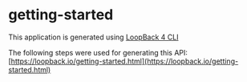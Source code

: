 # getting-started

This application is generated using [LoopBack 4 CLI](https://loopback.io/doc/en/lb4/Command-line-interface.html)

The following steps were used for generating this API:
[https://loopback.io/getting-started.html](https://loopback.io/getting-started.html)
